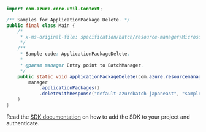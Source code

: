 ```java
import com.azure.core.util.Context;

/** Samples for ApplicationPackage Delete. */
public final class Main {
    /*
     * x-ms-original-file: specification/batch/resource-manager/Microsoft.Batch/stable/2022-01-01/examples/ApplicationPackageDelete.json
     */
    /**
     * Sample code: ApplicationPackageDelete.
     *
     * @param manager Entry point to BatchManager.
     */
    public static void applicationPackageDelete(com.azure.resourcemanager.batch.BatchManager manager) {
        manager
            .applicationPackages()
            .deleteWithResponse("default-azurebatch-japaneast", "sampleacct", "app1", "1", Context.NONE);
    }
}
```

Read the [SDK documentation](https://github.com/Azure/azure-sdk-for-java/blob/azure-resourcemanager-batch_1.0.0/sdk/batch/azure-resourcemanager-batch/README.md) on how to add the SDK to your project and authenticate.
